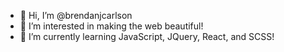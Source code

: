 - 👋 Hi, I’m @brendanjcarlson
- 👀 I’m interested in making the web beautiful!
- 🌱 I’m currently learning JavaScript, JQuery, React, and SCSS!

<!---
brendanjcarlson/brendanjcarlson is a ✨ special ✨ repository because its `README.md` (this file) appears on your GitHub profile.
You can click the Preview link to take a look at your changes.
--->
